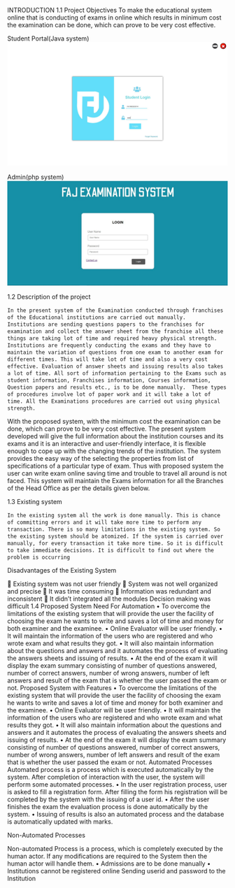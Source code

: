 INTRODUCTION 1.1 Project Objectives To make the educational system online that is conducting of exams in online which results in minimum cost the examination can be done, which can prove to be very cost effective.

Student Portal(Java system)
![alt text](https://github.com/MFY2000/Examination-Portal/blob/master/Picture%26ScreenShot/Student(Desktop%20%20app)/2.JPG)


Admin(php system)
![alt text](https://github.com/MFY2000/Examination-Portal/blob/master/Picture%26ScreenShot/Admin(Php%20Web%20app)/1.jpeg)

1.2 Description of the project

 	In the present system of the Examination conducted through franchises of the Educational institutions are carried out manually.  Institutions are sending questions papers to the franchises for examination and collect the answer sheet from the franchise all these things are taking lot of time and required heavy physical strength. Institutions are frequently conducting the exams and they have to maintain the variation of questions from one exam to another exam for different times. This will take lot of time and also a very cost effective. Evaluation of answer sheets and issuing results also takes a lot of time. All sort of information pertaining to the Exams such as student information, Franchises information, Courses information, Question papers and results etc., is to be done manually.  These types of procedures involve lot of paper work and it will take a lot of time. All the Examinations procedures are carried out using physical strength. 
With the proposed system, with the minimum cost the examination can be done, which can prove to be very cost effective. The present system developed will give the full information about the institution courses and its exams and it is an interactive and user-friendly interface, it is flexible enough to cope up with the changing trends of the institution. The system provides the easy way of the selecting the properties from list of specifications of a particular type of exam. Thus with proposed system the user can write exam online saving time and trouble to travel all around is not faced. This system will maintain the Exams information for all the Branches of the Head Office as per the details given below.

1.3 Existing system

	In the existing system all the work is done manually. This is chance of committing errors and it will take more time to perform any transaction. There is so many limitations in the existing system. So the existing system should be atomized. If the system is carried over manually, for every transaction it take more time. So it is difficult to take immediate decisions. It is difficult to find out where the problem is occurring
Disadvantages of the Existing System

 Existing system was not user friendly  System was not well organized and precise  It was time consuming  Information was redundant and inconsistent  It didn’t integrated all the modules Decision making was difficult 1.4 Proposed System Need For Automation • To overcome the limitations of the existing system that will provide the user the facility of choosing the exam he wants to write and saves a lot of time and money for both examiner and the examinee. • Online Evaluator will be user friendly. • It will maintain the information of the users who are registered and who wrote exam and what results they got. • It will also maintain information about the questions and answers and it automates the process of evaluating the answers sheets and issuing of results. • At the end of the exam it will display the exam summary consisting of number of questions answered, number of correct answers, number of wrong answers, number of left answers and result of the exam that is whether the user passed the exam or not. Proposed System with Features • To overcome the limitations of the existing system that will provide the user the facility of choosing the exam he wants to write and saves a lot of time and money for both examiner and the examinee. • Online Evaluator will be user friendly. • It will maintain the information of the users who are registered and who wrote exam and what results they got. • It will also maintain information about the questions and answers and it automates the process of evaluating the answers sheets and issuing of results. • At the end of the exam it will display the exam summary consisting of number of questions answered, number of correct answers, number of wrong answers, number of left answers and result of the exam that is whether the user passed the exam or not. Automated Processes Automated process is a process which is executed automatically by the system. After completion of interaction with the user, the system will perform some automated processes. • In the user registration process, user is asked to fill a registration form. After filling the form his registration will be completed by the system with the issuing of a user id. • After the user finishes the exam the evaluation process is done automatically by the system. • Issuing of results is also an automated process and the database is automatically updated with marks.

Non-Automated Processes

Non-automated Process is a process, which is completely executed by the human actor. If any modifications are required to the System then the human actor will handle them. • Admissions are to be done manually • Institutions cannot be registered online Sending userid and password to the Institution
